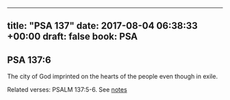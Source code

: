
---
title: "PSA 137"
date: 2017-08-04 06:38:33 +00:00
draft: false
book: PSA
---

## PSA 137:6

The city of God imprinted on the hearts of the people even though in exile.

Related verses: PSALM 137:5-6. See [notes](https://my.bible.com/notes/2694192002379800989)

